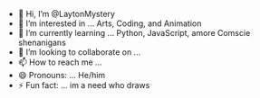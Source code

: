 - 👋 Hi, I’m @LaytonMystery
- 👀 I’m interested in ... Arts, Coding, and Animation 
- 🌱 I’m currently learning ... Python, JavaScript, amore Comscie shenanigans 
- 💞️ I’m looking to collaborate on ...
- 📫 How to reach me ...
- 😄 Pronouns: ... He/him
- ⚡ Fun fact: ... im a need who draws

<!---
LaytonMystery/LaytonMystery is a ✨ special ✨ repository because its `README.md` (this file) appears on your GitHub profile.
You can click the Preview link to take a look at your changes.
--->
